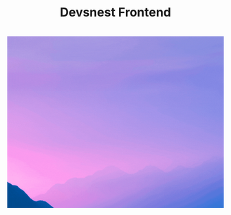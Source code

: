 <div align="center">
    <br>
    <h1>Devsnest Frontend<h1/>
    <a href="https://sarveshspatil111.github.io/devsnest-carnival/" target="_blank">
        <img src="devsnest-carnival.gif" width="800" height="400" alt="Click to view front-end THAs">
    </a>
    <br>
</div>
